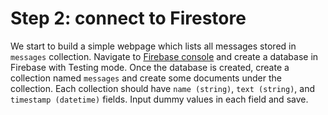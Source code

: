 # Step 2: connect to Firestore

We start to build a simple webpage which lists all messages stored in `messages` collection.
Navigate to [Firebase console](https://console.firebase.google.com/) and create a database in Firebase with Testing mode.
Once the database is created, create a collection named `messages` and create some documents under the collection.
Each collection should have `name (string)`, `text (string)`, and `timestamp (datetime)` fields.
Input dummy values in each field and save.

